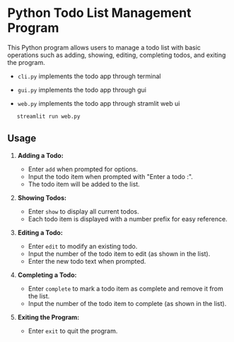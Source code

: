 # Python Todo List Management Program

This Python program allows users to manage a todo list with basic operations such as adding, showing, editing, completing todos, and exiting the program.

- `cli.py` implements the todo app through terminal

- `gui.py` implements the todo app through gui

- `web.py` implements the todo app through stramlit web ui
```python
   streamlit run web.py
```

## Usage

1. **Adding a Todo:**

   - Enter `add` when prompted for options.
   - Input the todo item when prompted with "Enter a todo :".
   - The todo item will be added to the list.

2. **Showing Todos:**

   - Enter `show` to display all current todos.
   - Each todo item is displayed with a number prefix for easy reference.

3. **Editing a Todo:**

   - Enter `edit` to modify an existing todo.
   - Input the number of the todo item to edit (as shown in the list).
   - Enter the new todo text when prompted.

4. **Completing a Todo:**

   - Enter `complete` to mark a todo item as complete and remove it from the list.
   - Input the number of the todo item to complete (as shown in the list).

5. **Exiting the Program:**
   - Enter `exit` to quit the program.
